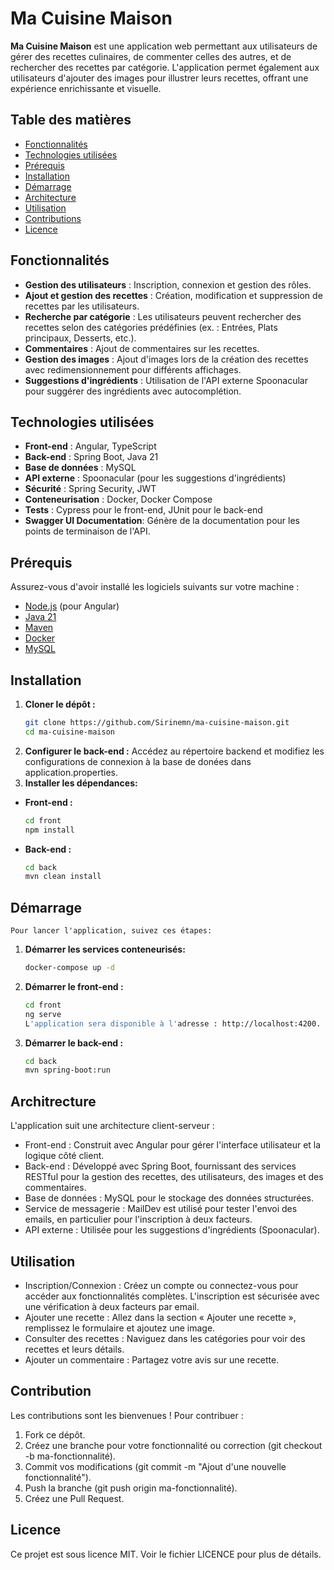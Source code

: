 # Ma Cuisine Maison

**Ma Cuisine Maison** est une application web permettant aux utilisateurs de gérer des recettes culinaires, de commenter celles des autres, et de rechercher des recettes par catégorie. L'application permet également aux utilisateurs d'ajouter des images pour illustrer leurs recettes, offrant une expérience enrichissante et visuelle.

## Table des matières

- [Fonctionnalités](#fonctionnalités)
- [Technologies utilisées](#technologies-utilisées)
- [Prérequis](#prérequis)
- [Installation](#installation)
- [Démarrage](#démarrage)
- [Architecture](#architecture)
- [Utilisation](#utilisation)
- [Contributions](#contributions)
- [Licence](#licence)

## Fonctionnalités

- **Gestion des utilisateurs** : Inscription, connexion et gestion des rôles.
- **Ajout et gestion des recettes** : Création, modification et suppression de recettes par les utilisateurs.
- **Recherche par catégorie** : Les utilisateurs peuvent rechercher des recettes selon des catégories prédéfinies (ex. : Entrées, Plats principaux, Desserts, etc.).
- **Commentaires** : Ajout de commentaires sur les recettes.
- **Gestion des images** : Ajout d'images lors de la création des recettes avec redimensionnement pour différents affichages.
- **Suggestions d'ingrédients** : Utilisation de l'API externe Spoonacular pour suggérer des ingrédients avec autocomplétion.

## Technologies utilisées

- **Front-end** : Angular, TypeScript
- **Back-end** : Spring Boot, Java 21
- **Base de données** : MySQL
- **API externe** : Spoonacular (pour les suggestions d'ingrédients)
- **Sécurité** : Spring Security, JWT
- **Conteneurisation** : Docker, Docker Compose
- **Tests** : Cypress pour le front-end, JUnit pour le back-end
- **Swagger UI Documentation**: Génère de la documentation pour les points de terminaison de l'API.

## Prérequis

Assurez-vous d'avoir installé les logiciels suivants sur votre machine :

- [Node.js](https://nodejs.org/) (pour Angular)
- [Java 21](https://www.oracle.com/java/technologies/javase-jdk21-downloads.html)
- [Maven](https://maven.apache.org/)
- [Docker](https://www.docker.com/)
- [MySQL](https://www.mysql.com/)

## Installation

1. **Cloner le dépôt :**
   ```bash
   git clone https://github.com/Sirinemn/ma-cuisine-maison.git
   cd ma-cuisine-maison
2. **Configurer le back-end :**
    Accédez au répertoire backend et modifiez les configurations de connexion à la base de donées dans application.properties.
3. **Installer les dépendances:**
 - **Front-end :**
    ```bash
    cd front
    npm install
 - **Back-end :**
    ```bash
    cd back
    mvn clean install

## Démarrage
    Pour lancer l'application, suivez ces étapes:
1. **Démarrer les services conteneurisés:**
    ```bash
    docker-compose up -d
2. **Démarrer le front-end :**
    ```bash
    cd front
    ng serve
   L'application sera disponible à l'adresse : http://localhost:4200.
3. **Démarrer le back-end :**
    ```bash
    cd back
    mvn spring-boot:run

## Architrecture
L'application suit une architecture client-serveur :

- Front-end : Construit avec Angular pour gérer l'interface utilisateur et la logique côté client.
- Back-end : Développé avec Spring Boot, fournissant des services RESTful pour la gestion des recettes, des utilisateurs, des images et des commentaires.
- Base de données : MySQL pour le stockage des données structurées.
- Service de messagerie : MailDev est utilisé pour tester l'envoi des emails, en particulier pour l'inscription à deux facteurs.
- API externe : Utilisée pour les suggestions d'ingrédients (Spoonacular).

## Utilisation
- Inscription/Connexion : Créez un compte ou connectez-vous pour accéder aux fonctionnalités complètes. L'inscription est sécurisée avec une vérification à deux facteurs par email.
- Ajouter une recette : Allez dans la section « Ajouter une recette », remplissez le formulaire et ajoutez une image.
- Consulter des recettes : Naviguez dans les catégories pour voir des recettes et leurs détails.
- Ajouter un commentaire : Partagez votre avis sur une recette.

## Contribution
Les contributions sont les bienvenues ! Pour contribuer :

1. Fork ce dépôt.
2. Créez une branche pour votre fonctionnalité ou correction (git checkout -b ma-fonctionnalité).
3. Commit vos modifications (git commit -m "Ajout d'une nouvelle fonctionnalité").
4. Push la branche (git push origin ma-fonctionnalité).
5. Créez une Pull Request.

## Licence

Ce projet est sous licence MIT. Voir le fichier LICENCE pour plus de détails.

